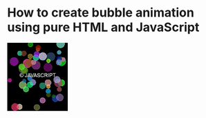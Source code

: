 # How to create bubble animation using pure HTML and JavaScript

<img src="../../img/bubble_1.gif" alt="Bubble animation JS Canavs Javascript Css" />